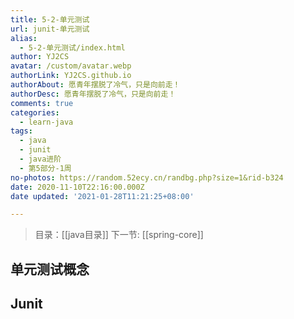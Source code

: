 ```yaml
---
title: 5-2-单元测试
url: junit-单元测试
alias:
  - 5-2-单元测试/index.html
author: YJ2CS
avatar: /custom/avatar.webp
authorLink: YJ2CS.github.io
authorAbout: 愿青年摆脱了冷气，只是向前走！
authorDesc: 愿青年摆脱了冷气，只是向前走！
comments: true
categories:
  - learn-java
tags:
  - java
  - junit
  - java进阶
  - 第5部分-1周
no-photos: https://random.52ecy.cn/randbg.php?size=1&rid-b324
date: 2020-11-10T22:16:00.000Z
date updated: '2021-01-28T11:21:25+08:00'

---
```


> 目录：[[java目录]]
> 下一节: [[spring-core]]

## 单元测试概念

## Junit
